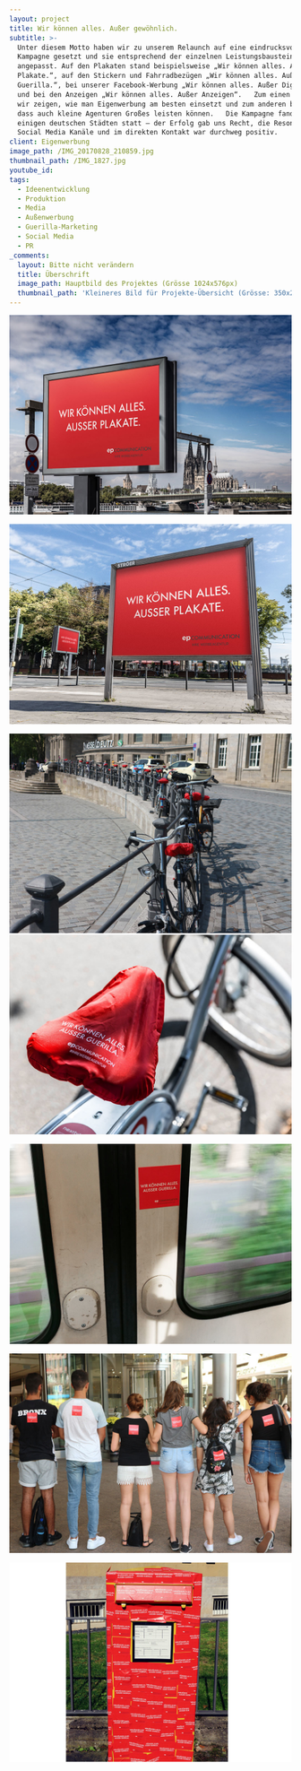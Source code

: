 ```yaml
---
layout: project
title: Wir können alles. Außer gewöhnlich.
subtitle: >-
  Unter diesem Motto haben wir zu unserem Relaunch auf eine eindrucksvolle
  Kampagne gesetzt und sie entsprechend der einzelnen Leistungsbausteine
  angepasst. Auf den Plakaten stand beispielsweise „Wir können alles. Außer
  Plakate.“, auf den Stickern und Fahrradbezügen „Wir können alles. Außer
  Guerilla.“, bei unserer Facebook-Werbung „Wir können alles. Außer Digital.“
  und bei den Anzeigen „Wir können alles. Außer Anzeigen“.   Zum einen wollten
  wir zeigen, wie man Eigenwerbung am besten einsetzt und zum anderen beweisen,
  dass auch kleine Agenturen Großes leisten können.   Die Kampagne fand in
  einigen deutschen Städten statt – der Erfolg gab uns Recht, die Resonanz über
  Social Media Kanäle und im direkten Kontakt war durchweg positiv.
client: Eigenwerbung
image_path: /IMG_20170828_210859.jpg
thumbnail_path: /IMG_1827.jpg
youtube_id:
tags:
  - Ideenentwicklung
  - Produktion
  - Media
  - Außenwerbung
  - Guerilla-Marketing
  - Social Media
  - PR
_comments:
  layout: Bitte nicht verändern
  title: Überschrift
  image_path: Hauptbild des Projektes (Grösse 1024x576px)
  thumbnail_path: 'Kleineres Bild für Projekte-Übersicht (Grösse: 350x250px)'
---
```



![](/uploads/versions/-je-5305---x0-0-1024-724-1024-724x---.jpg)

![](/uploads/versions/-je-5275---x----1024-724x---.jpg)

![](/uploads/versions/img-1856-1---x----1024-724x---.jpg)![](/uploads/versions/-je-5236---x0-0-1024-724-1024-724x---.jpg)

![](/uploads/versions/img-20170828-182952---x0-0-1024-724-1024-724x---.jpg)

![](/uploads/versions/img-1899-1---x0-0-1024-724-1024-724x---.jpg)

![](/uploads/versions/img-1920-weiss---x0-0-1024-724-1024-724x---.jpg)

&nbsp;